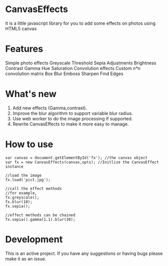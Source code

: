 CanvasEffects
=============
It is a little javascript library for you to add some effects on photos using HTML5 canvas

Features
=============
 Simple photo effects
  Greyscale
  Threshold
  Sepia
 Adjustments
  Brightness
  Contrast
  Gamma
  Hue
  Saturation
 Convolution effects
  Custom _n*n_ convolution matrix
  Box Blur
  Emboss
  Sharpen
  Find Edges

What's new
==============

1. Add new effects (Gamma,contrast).
2. Improve the blur algorithm to support variable blur radius.
3. Use web worker to do the image processing if supported.
4. Rewrite CanvasEffects to make it more easy to manage.

How to use
==============

	var canvas = document.getElementById('fx'); //the canvas object
	var fx = new CanvasEffects(canvas,opts); //Initlize the CanvasEffect instance
	
	//load the image
	fx.load('pict.jpg');
	
	//call the effect methods
	//for example,
	fx.greyscale();
	fx.blur(10);
	fx.sepia();
	
	//effect methods can be chained
	fx.sepia().gamma(1.1).blur(30);

Development
===============

This is an active project. If you have any suggestions or having bugs please make it as an issue.
